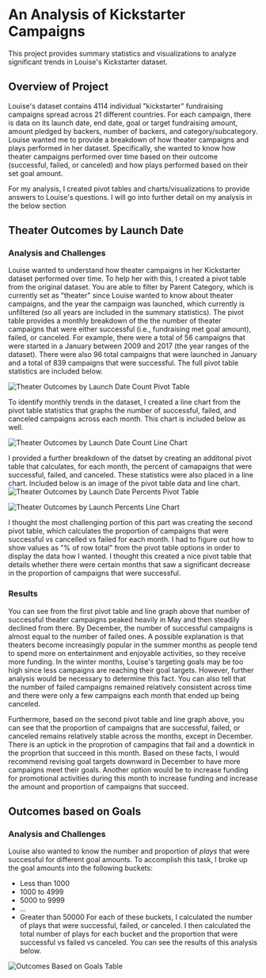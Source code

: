 # An Analysis of Kickstarter Campaigns
This project provides summary statistics and visualizations to analyze significant trends in Louise's Kickstarter dataset.

## Overview of Project
Louise's dataset contains 4114 individual "kickstarter" fundraising campaigns spread across 21 different countries. For each campaign, there is data on its launch date, end date, goal or target fundraising amount, amount pledged by backers, number of backers, and category/subcategory. Louise wanted me to provide a breakdown of how theater campaigns and plays performed in her dataset. Specifically, she wanted to know how theater campaigns performed over time based on their outcome (successful, failed, or canceled) and how plays performed based on their set goal amount. 

For my analysis, I created pivot tables and charts/visualizations to provide answers to Louise's questions. I will go into further detail on my analysis in the below section

## Theater Outcomes by Launch Date

### Analysis and Challenges
Louise wanted to understand how theater campaigns in her Kickstarter dataset performed over time. To help her with this, I created a pivot table from the original dataset. You are able to filter by Parent Category, which is currently set as "theater" since Louise wanted to know about theater campaigns, and the year the campaign was launched, which currently is unfiltered (so all years are included in the summary statistics). The pivot table provides a monthly breakdown of the the number of theater campaigns that were either successful (i.e., fundraising met goal amount), failed, or canceled. For example, there were a total of 56 campaigns that were started in a January between 2009 and 2017 (the year ranges of the dataset). There were also 96 total campaigns that were launched in January and a total of 839 campaigns that were successful. The full pivot table statistics are included below.

![Theater Outcomes by Launch Date Count Pivot Table](https://github.com/SethBoswell/kickstarter-analysis/blob/main/Outcomes_vs_Goals%20Pivot%20Table.png)

To identify monthly trends in the dataset, I created a line chart from the pivot table statistics that graphs the number of successful, failed, and canceled campaigns across each month. This chart is included below as well. 

![Theater Outcomes by Launch Date Count Line Chart](https://github.com/SethBoswell/kickstarter-analysis/blob/main/Outcomes_vs_Goals.png)

I provided a further breakdown of the datset by creating an additonal pivot table that calculates, for each month, the percent of camapaigns that were successful, failed, and canceled. These statistics were also placed in a line chart. Included below is an image of the pivot table data and line chart.  
![Theater Outcomes by Launch Date Percents Pivot Table](https://github.com/SethBoswell/kickstarter-analysis/blob/main/Outcomes_vs_Goals%20Percents%20Pivot%20Table.png)

![Theater Outcomes by Launch Percents Line Chart](https://github.com/SethBoswell/kickstarter-analysis/blob/main/Outcomes_vs_Goals%20Percents%20Chart.png)

I thought the most challenging portion of this part was creating the second pivot table, which calculates the proportion of campaigns that were successful vs cancelled vs failed for each month. I had to figure out how to show values as "% of row total" from the pivot table options in order to display the data how I wanted. I thought this created a nice pivot table that details whether there were certain months that saw a significant decrease in the proportion of campaigns that were successful. 
### Results
You can see from the first pivot table and line graph above that number of successful theater campaigns peaked heavily in May and then steadily declined from there. By December, the number of successful campaigns is almost equal to the number of failed ones. A possible explanation is that theaters become increasingly popular in the summer months as people tend to spend more on entertainment and enjoyable activities, so they receive more funding. In the winter months, Louise's targeting goals may be too high since  less campaigns are reaching their goal targets. However, further analysis would be necessary to determine this fact. You can also tell that the number of failed campaigns remained relatively consistent across time and there were only a few campaigns each month that ended up being canceled. 

Furthermore, based on the second pivot table and line graph above, you can see that the proportion of campaigns that are successful, failed, or canceled remains relatively stable across the months, except in December. There is an uptick in the proprotion of campagins that fail and a downtick in the proprtion that succeed in this month. Based on these facts, I would recommend revising goal targets downward in December to have more campaigns meet their goals. Another option would be to increase funding for promotional activities during this month to increase funding and increase the amount and proportion of campaigns that succeed. 


## Outcomes based on Goals

### Analysis and Challenges
Louise also wanted to know the number and proportion of *plays* that were successful for different goal amounts. To accomplish this task, I broke up the goal amounts into the following buckets:
- Less than 1000
- 1000 to 4999
- 5000 to 9999
- ...
- Greater than 50000
For each of these buckets, I calculated the number of plays that were successful, failed, or canceled. I then calculated the total number of plays for each bucket and the proportion that were successful vs failed vs canceled. You can see the results of this analysis below.

![Outcomes Based on Goals Table](https://github.com/SethBoswell/kickstarter-analysis/blob/main/Outcomes_vs_Goals%20Table.png)

